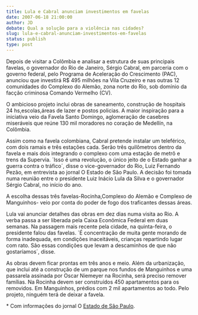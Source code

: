 ```yaml
---
title: Lula e Cabral anunciam investimentos em favelas
date: 2007-06-18 21:00:00
author: JD
debate: Qual a solução para a violência nas cidades?
slug: lula-e-cabral-anunciam-investimentos-em-favelas
status: publish 
type: post
---
```


Depois de visitar a Colômbia e analisar a estrutura de suas principais favelas, o governador do Rio de Janeiro, Sérgio Cabral, em parceria com o governo federal, pelo Programa de Aceleração do Crescimento (PAC), anunciou que investirá R$ 495 milhões na Vila Cruzeiro e nas outras 12 comunidades do Complexo do Alemão, zona norte do Rio, sob domínio da facção criminosa Comando Vermelho (CV). 


O ambicioso projeto inclui obras de saneamento, construção de hospitais 24 hs,escolas,áreas de lazer e postos policias. A maior inspiração para a iniciativa veio da Favela Santo Domingo, aglomeração de casebres miseráveis que reúne 130 mil moradores no coração de Medellín, na Colômbia. 


Assim como na favela colombiana, Cabral pretende instalar um teleférico, com dois ramais e três estações cada. Serão três quilômetros dentro da favela e mais dois integrando o complexo com uma estação de metrô e trens da Supervia. ´Isso é uma revolução, o único jeito de o Estado ganhar a guerra contra o tráfico´, disse o vice-governador do Rio, Luiz Fernando Pezão, em entrevista ao jornal O Estado de São Paulo. A decisão foi tomada numa reunião entre o presidente Luiz Inácio Lula da Silva e o governador Sérgio Cabral, no início do ano. 


A escolha dessas três favelas-Rocinha,Complexo do Alemão e Complexo de Manguinhos- veio por conta do poder de fogo dos traficantes dessas áreas.


Lula vai anunciar detalhes das obras em dez dias numa visita ao Rio. A verba passa a ser liberada pela Caixa Econômica Federal em duas semanas. Na passagem mais recente pela cidade, na quinta-feira, o presidente falou das favelas. ´É concentração de muita gente morando de forma inadequada, em condições inaceitáveis, crianças repartindo lugar com rato. São essas condições que levam a descaminhos de que não gostaríamos´, disse.


As obras devem ficar prontas em três anos e meio. Além da urbanização, que inclui até a construção de um parque nos fundos de Manguinhos e uma passarela assinada por Oscar Niemeyer na Rocinha, será preciso remover famílias. Na Rocinha devem ser construídos 450 apartamentos para os removidos. Em Manguinhos, prédios com 2 mil apartamentos ao todo. Pelo projeto, ninguém terá de deixar a favela.


\* Com informações do jornal O [Estado de São Paulo](http://www.estadao.com.br).


